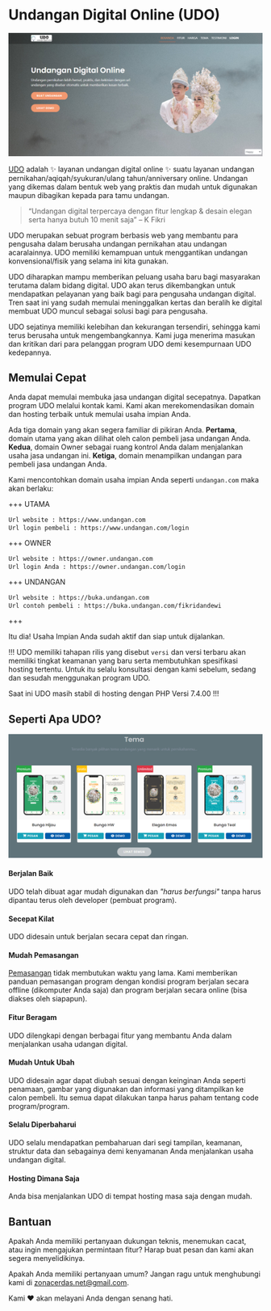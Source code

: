  # Undangan Digital Online (UDO)

![](https://github.com/PT-Zona-Cerdas-Grup/udo/blob/main/v3.2/static/beranda/udo-tampilan-beranda.png)

[UDO](https://udo.zonacerdas.net/) adalah :sparkles: layanan undangan digital online :sparkles: suatu layanan undangan pernikahan/aqiqah/syukuran/ulang tahun/anniversary online. Undangan yang dikemas dalam bentuk web yang praktis dan mudah untuk digunakan maupun dibagikan kepada para tamu undangan.

> “Undangan digital terpercaya dengan fitur lengkap & desain elegan serta hanya butuh 10 menit saja” – K Fikri

UDO merupakan sebuat program berbasis web yang membantu para pengusaha dalam berusaha undangan pernikahan atau undangan acaralainnya. UDO memiliki kemampuan untuk menggantikan undangan konvensional/fisik yang selama ini kita gunakan.

UDO diharapkan mampu memberikan peluang usaha baru bagi masyarakan terutama dalam bidang digital. UDO akan terus dikembangkan untuk mendapatkan pelayanan yang baik bagi para pengusaha undangan digital. Tren saat ini yang sudah memulai meninggalkan kertas dan beralih ke digital membuat UDO muncul sebagai solusi bagi para pengusaha.

UDO sejatinya memiliki kelebihan dan kekurangan tersendiri, sehingga kami terus berusaha untuk mengembangkannya. Kami juga menerima masukan dan kritikan dari para pelanggan program UDO demi kesempurnaan UDO kedepannya.

## Memulai Cepat

Anda dapat memulai membuka jasa undangan digital secepatnya. Dapatkan program UDO melalui kontak kami. Kami akan merekomendasikan domain dan hosting terbaik untuk memulai usaha impian Anda.

Ada tiga domain yang akan segera familiar di pikiran Anda. **Pertama**, domain utama yang akan dilihat oleh calon pembeli jasa undangan Anda. **Kedua**, domain Owner sebagai ruang kontrol Anda dalam menjalankan usaha jasa undangan ini. **Ketiga**, domain menampilkan undangan para pembeli jasa undangan Anda.

Kami mencontohkan domain usaha impian Anda seperti `undangan.com` maka akan berlaku:

+++ UTAMA
```
Url website : https://www.undangan.com
Url login pembeli : https://www.undangan.com/login
```
+++ OWNER
```
Url website : https://owner.undangan.com
Url login Anda : https://owner.undangan.com/login
```
+++ UNDANGAN
```
Url website : https://buka.undangan.com
Url contoh pembeli : https://buka.undangan.com/fikridandewi
```
+++

Itu dia! Usaha Impian Anda sudah aktif dan siap untuk dijalankan.

!!!
UDO memiliki tahapan rilis yang disebut `versi` dan versi terbaru akan memiliki tingkat keamanan yang baru serta membutuhkan spesifikasi hosting tertentu. Untuk itu selalu konsultasi dengan kami sebelum, sedang dan sesudah menggunakan program UDO.

Saat ini UDO masih stabil di hosting dengan PHP Versi 7.4.00
!!!



## Seperti Apa UDO?

![](https://github.com/PT-Zona-Cerdas-Grup/udo/blob/main/v3.2/static/beranda/udo-tampilan-beranda-tema.png)

#### Berjalan Baik

UDO telah dibuat agar mudah digunakan dan _"harus berfungsi"_ tanpa harus dipantau terus oleh developer (pembuat program).

#### Secepat Kilat

UDO didesain untuk berjalan secara cepat dan ringan.

#### Mudah Pemasangan

[Pemasangan](https://docs-udo.zonacerdas.net/v-3-2/panduan/mulai) tidak membutukan waktu yang lama. Kami memberikan panduan pemasangan program dengan kondisi program berjalan secara offline (dikomputer Anda saja) dan program berjalan secara online (bisa diakses oleh siapapun).

#### Fitur Beragam

UDO dilengkapi dengan berbagai fitur yang membantu Anda dalam menjalankan usaha udangan digital.

#### Mudah Untuk Ubah

UDO didesain agar dapat diubah sesuai dengan keinginan Anda seperti penamaan, gambar yang digunakan dan informasi yang ditampilkan ke calon pembeli. Itu semua dapat dilakukan tanpa harus paham tentang code program/program.

#### Selalu Diperbaharui

UDO selalu mendapatkan pembaharuan dari segi tampilan, keamanan, struktur data dan sebagainya demi kenyamanan Anda menjalankan usaha undangan digital.

#### Hosting Dimana Saja

Anda bisa menjalankan UDO di tempat hosting masa saja dengan mudah.



## Bantuan

Apakah Anda memiliki pertanyaan dukungan teknis, menemukan cacat, atau ingin mengajukan permintaan fitur? Harap buat pesan dan kami akan segera menyelidikinya.

Apakah Anda memiliki pertanyaan umum? Jangan ragu untuk menghubungi kami di zonacerdas.net@gmail.com.

Kami :heart: akan melayani Anda dengan senang hati.
